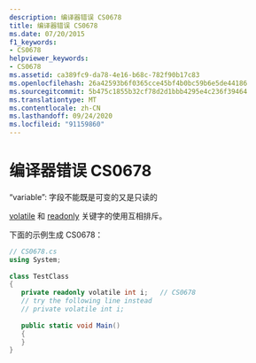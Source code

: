 ```yaml
---
description: 编译器错误 CS0678
title: 编译器错误 CS0678
ms.date: 07/20/2015
f1_keywords:
- CS0678
helpviewer_keywords:
- CS0678
ms.assetid: ca389fc9-da78-4e16-b68c-782f90b17c83
ms.openlocfilehash: 26a42593b6f0365cce45bf4b0bc59b6e5de44186
ms.sourcegitcommit: 5b475c1855b32cf78d2d1bbb4295e4c236f39464
ms.translationtype: MT
ms.contentlocale: zh-CN
ms.lasthandoff: 09/24/2020
ms.locfileid: "91159860"
---
```

# <a name="compiler-error-cs0678"></a>编译器错误 CS0678

“variable”: 字段不能既是可变的又是只读的  
  
 [volatile](../language-reference/keywords/volatile.md) 和 [readonly](../language-reference/keywords/readonly.md) 关键字的使用互相排斥。  
  
 下面的示例生成 CS0678：  
  
```csharp  
// CS0678.cs  
using System;  
  
class TestClass  
{  
   private readonly volatile int i;   // CS0678  
   // try the following line instead  
   // private volatile int i;  
  
   public static void Main()  
   {  
   }  
}  
```
